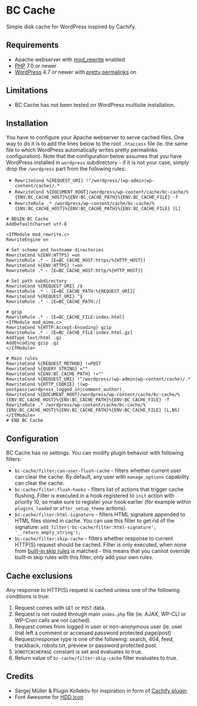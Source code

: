 # BC Cache

Simple disk cache for WordPress inspired by Cachify.

## Requirements
* Apache webserver with [mod_rewrite](https://httpd.apache.org/docs/current/mod/mod_rewrite.html) enabled
* [PHP](https://secure.php.net/) 7.0 or newer
* [WordPress](https://wordpress.org/) 4.7 or newer with [pretty permalinks](https://codex.wordpress.org/Using_Permalinks) on

## Limitations

* BC Cache has not been tested on WordPress multisite installation.

## Installation

You have to configure your Apache webserver to serve cached files. One way to do it is to add the lines below to the root `.htaccess` file (ie. the same file to which WordPress automatically writes pretty permalinks configuration). Note that the configuration below assumes that you have WordPress installed in `wordpress` subdirectory - if it is not your case, simply drop the `/wordpress` part from the following rules:

* `RewriteCond %{REQUEST_URI} !^/wordpress/(wp-admin|wp-content/cache)/.*`
* `RewriteCond %{DOCUMENT_ROOT}/wordpress/wp-content/cache/bc-cache/%{ENV:BC_CACHE_HOST}%{ENV:BC_CACHE_PATH}%{ENV:BC_CACHE_FILE} -f`
* `RewriteRule .* /wordpress/wp-content/cache/bc-cache/%{ENV:BC_CACHE_HOST}%{ENV:BC_CACHE_PATH}%{ENV:BC_CACHE_FILE} [L]`

```
# BEGIN BC Cache
AddDefaultCharset utf-8

<IfModule mod_rewrite.c>
RewriteEngine on

# Set scheme and hostname directories
RewriteCond %{ENV:HTTPS} =on
RewriteRule .* - [E=BC_CACHE_HOST:https/%{HTTP_HOST}]
RewriteCond %{ENV:HTTPS} !=on
RewriteRule .* - [E=BC_CACHE_HOST:http/%{HTTP_HOST}]

# Set path subdirectory
RewriteCond %{REQUEST_URI} /$
RewriteRule .* - [E=BC_CACHE_PATH:%{REQUEST_URI}]
RewriteCond %{REQUEST_URI} ^$
RewriteRule .* - [E=BC_CACHE_PATH:/]

# gzip
RewriteRule .* - [E=BC_CACHE_FILE:index.html]
<IfModule mod_mime.c>
RewriteCond %{HTTP:Accept-Encoding} gzip
RewriteRule .* - [E=BC_CACHE_FILE:index.html.gz]
AddType text/html .gz
AddEncoding gzip .gz
</IfModule>

# Main rules
RewriteCond %{REQUEST_METHOD} !=POST
RewriteCond %{QUERY_STRING} =""
RewriteCond %{ENV:BC_CACHE_PATH} !=""
RewriteCond %{REQUEST_URI} !^/wordpress/(wp-admin|wp-content/cache)/.*
RewriteCond %{HTTP_COOKIE} !(wp-postpass|wordpress_logged_in|comment_author)_
RewriteCond %{DOCUMENT_ROOT}/wordpress/wp-content/cache/bc-cache/%{ENV:BC_CACHE_HOST}%{ENV:BC_CACHE_PATH}%{ENV:BC_CACHE_FILE} -f
RewriteRule .* /wordpress/wp-content/cache/bc-cache/%{ENV:BC_CACHE_HOST}%{ENV:BC_CACHE_PATH}%{ENV:BC_CACHE_FILE} [L,NS]
</IfModule>
# END BC Cache

```

## Configuration

BC Cache has no settings. You can modify plugin behavior with following filters:
* `bc-cache/filter:can-user-flush-cache` - filters whether current user can clear the cache. By default, any user with `manage_options` capability can clear the cache.
* `bc-cache/filter:flush-hooks` - filters list of actions that trigger cache flushing. Filter is executed in a hook registered to `init` action with priority 10, so make sure to register your hook earlier (for example within `plugins_loaded` or `after_setup_theme` actions).
* `bc-cache/filter:html-signature` - filters HTML signature appended to HTML files stored in cache. You can use this filter to get rid of the signature: `add_filter('bc-cache/filter:html-signature', '__return_empty_string');`
* `bc-cache/filter:skip-cache` - filters whether response to current HTTP(S) request should be cached. Filter is only executed, when none from [built-in skip rules](#cache-exclusions) is matched - this means that you cannot override built-in skip rules with this filter, only add your own rules.

## Cache exclusions

Any response to HTTP(S) request is cached unless one of the following conditions is true:

1. Request comes with `GET` or `POST` data.
1. Request is not routed through main `index.php` file (ie. AJAX, WP-CLI or WP-Cron calls are not cached).
1. Request comes from logged in user or non-anonymous user (ie. user that left a comment or accessed password protected page/post)
1. Request/response type is one of the following: search, 404, feed, trackback, robots.txt, preview or password protected post.
1. `DONOTCACHEPAGE` constant is set and evaluates to true.
1. Return value of `bc-cache/filter:skip-cache` filter evaluates to true.

## Credits

* Sergej Müller & Plugin Kollektiv for inspiration in form of [Cachify plugin](https://wordpress.org/plugins/cachify/).
* Font Awesome for [HDD icon](http://fontawesome.io/icon/hdd-o/)
